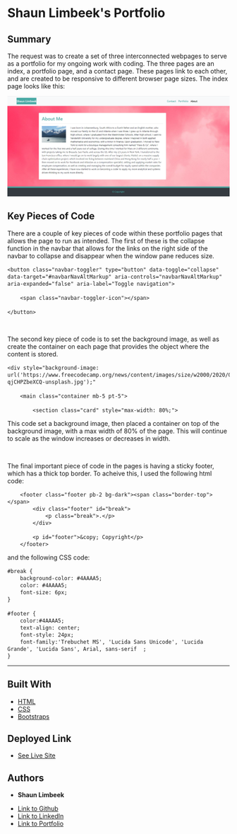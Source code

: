 # Shaun Limbeek's Portfolio

## Summary

The request was to create a set of three interconnected webpages to serve as a portfolio for my ongoing work with coding.  The three pages are an index, a portfolio page, and a contact page.  These pages link to each other, and are created to be responsive to different browser page sizes. The index page looks like this:

![Picture of Website](./assets/webpage.png)

## Key Pieces of Code

There are a couple of key pieces of code within these portfolio pages that allows the page to run as intended. The first of these is the collapse function in the navbar that allows for the links on the right side of the navbar to collapse and disappear when the window pane reduces size.

```
<button class="navbar-toggler" type="button" data-toggle="collapse" data-target="#navbarNavAltMarkup" aria-controls="navbarNavAltMarkup" aria-expanded="false" aria-label="Toggle navigation">

    <span class="navbar-toggler-icon"></span>

</button>
```
<br>

The second key piece of code is to set the background image, as well as create the container on each page that provides the object where the content is stored.

```
<div style="background-image: url('https://www.freecodecamp.org/news/content/images/size/w2000/2020/04/w-qjCHPZbeXCQ-unsplash.jpg');"

    <main class="container mb-5 pt-5">

        <section class="card" style="max-width: 80%;">

```
This code set a background image, then placed a container on top of the background image, with a max width of 80% of the page. This will continue to scale as the window increases or decreases in width.

<br> 

The final important piece of code in the pages is having a sticky footer, which has a thick top border. To acheive this, I used the following html code:

```
    <footer class="footer pb-2 bg-dark"><span class="border-top"></span>
        <div class="footer" id="break">
            <p class="break">.</p>
        </div>
        
        <p id="footer">&copy; Copyright</p>
    </footer>
```

and the following CSS code:

```
#break {
    background-color: #4AAAA5;
    color: #4AAAA5;
    font-size: 6px;
}

#footer {
    color:#4AAAA5;
    text-align: center;
    font-style: 24px;
    font-family:'Trebuchet MS', 'Lucida Sans Unicode', 'Lucida Grande', 'Lucida Sans', Arial, sans-serif  ;
}
```


<hr>

## Built With

* [HTML](https://developer.mozilla.org/en-US/docs/Web/HTML)
* [CSS](https://developer.mozilla.org/en-US/docs/Web/CSS)
* [Bootstraps](https://getbootstrap.com/)

## Deployed Link

* [See Live Site](https://slimbeek6.github.io/SML_Portfolio/index.html)


## Authors

* **Shaun Limbeek** 

- [Link to Github](https://github.com/slimbeek6/)
- [Link to LinkedIn](https://www.linkedin.com/in/shaun-limbeek/)
- [Link to Portfolio](https://slimbeek6.github.io/SML_Portfolio/index.html)